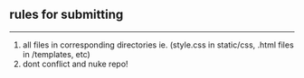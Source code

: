 ## rules for submitting
---
1. all files in corresponding directories ie. (style.css in static/css, .html files in /templates, etc)
2. dont conflict and nuke repo!
